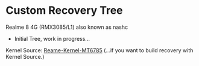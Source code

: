 # Custom Recovery Tree
Realme 8 4G (RMX3085/L1) also known as nashc
 - Initial Tree, work in progress...


Kernel Source: [Reame-Kernel-MT6785](https://github.com/nashc-dev/android_kernel_realme_mt6785)
       (...if you want to build recovery with Kernel Source.)
